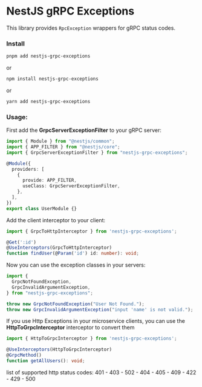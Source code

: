 # NestJS gRPC Exceptions

This library provides `RpcException` wrappers for gRPC status codes.

### Install

```bash
pnpm add nestjs-grpc-exceptions
```

or

```bash
npm install nestjs-grpc-exceptions
```

or

```bash
yarn add nestjs-grpc-exceptions
```

### Usage:

First add the **GrpcServerExceptionFilter** to your gRPC server:

```ts
import { Module } from "@nestjs/common";
import { APP_FILTER } from "@nestjs/core";
import { GrpcServerExceptionFilter } from "nestjs-grpc-exceptions";

@Module({
  providers: [
    {
      provide: APP_FILTER,
      useClass: GrpcServerExceptionFilter,
    },
  ],
})
export class UserModule {}
```

Add the client interceptor to your client:

```ts
import { GrpcToHttpInterceptor } from 'nestjs-grpc-exceptions';

@Get(':id')
@UseInterceptors(GrpcToHttpInterceptor)
function findUser(@Param('id') id: number): void;
```

Now you can use the exception classes in your servers:

```ts
import {
  GrpcNotFoundException,
  GrpcInvalidArgumentException,
} from "nestjs-grpc-exceptions";

throw new GrpcNotFoundException("User Not Found.");
throw new GrpcInvalidArgumentException("input 'name' is not valid.");
```

If you use Http Exceptions in your microservice clients, you can use the **HttpToGrpcInterceptor** interceptor to convert them

```ts
import { HttpToGrpcInterceptor } from 'nestjs-grpc-exceptions';

@UseInterceptors(HttpToGrpcInterceptor)
@GrpcMethod()
function getAllUsers(): void;
```

list of supported http status codes: 401 - 403 - 502 - 404 - 405 - 409 - 422 - 429 - 500
